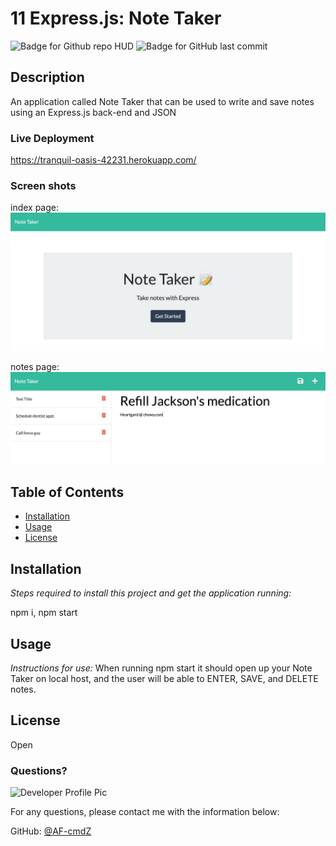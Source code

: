 # 11 Express.js: Note Taker

![Badge for Github repo HUD](https://img.shields.io/github/languages/top/AF-cmdZ/note-taker?style=flat&logo=appveyor) ![Badge for GitHub last commit](https://img.shields.io/github/last-commit/AF-cmdZ/note-taker?style=flat&logo=appveyor)

## Description

An application called Note Taker that can be used to write and save notes using an Express.js back-end and JSON

### Live Deployment

https://tranquil-oasis-42231.herokuapp.com/

### Screen shots

index page:
![Index page screen shot](images/screen-shot1.png)

notes page:
![notes page screen shot](images/screen-shot2.png)

## Table of Contents

- [Installation](#installation)
- [Usage](#usage)
- [License](#license)

## Installation

_Steps required to install this project and get the application running:_

npm i, npm start

## Usage

_Instructions for use:_
When running npm start it should open up your Note Taker on local host, and the user will be able to ENTER, SAVE, and DELETE notes.

## License

Open

### Questions?

![Developer Profile Pic](https://avatars.githubusercontent.com/u/80429715?v=4)

For any questions, please contact me with the information below:

GitHub: [@AF-cmdZ](https://api.github.com/users/AF-cmdZ)
